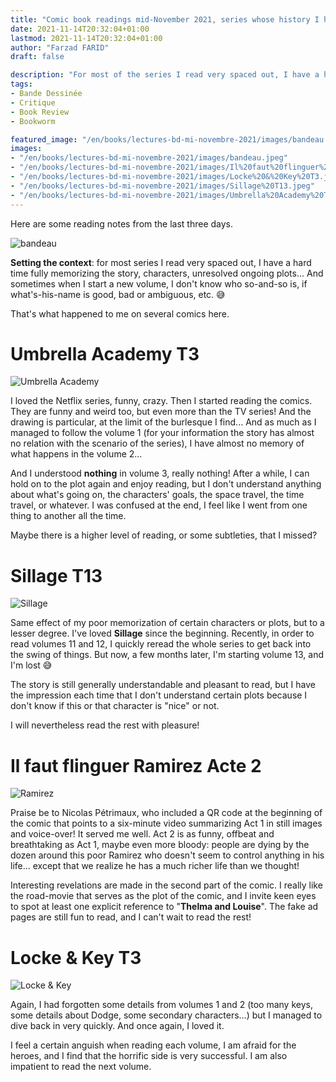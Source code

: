 ```yaml
---
title: "Comic book readings mid-November 2021, series whose history I have partially forgotten!"
date: 2021-11-14T20:32:04+01:00
lastmod: 2021-11-14T20:32:04+01:00
author: "Farzad FARID"
draft: false

description: "For most of the series I read very spaced out, I have a hard time fully memorizing the story, the characters, the unresolved ongoing plots... It has some consequences!"
tags:
- Bande Dessinée
- Critique
- Book Review
- Bookworm

featured_image: "/en/books/lectures-bd-mi-novembre-2021/images/bandeau.jpeg"
images:
- "/en/books/lectures-bd-mi-novembre-2021/images/bandeau.jpeg"
- "/en/books/lectures-bd-mi-novembre-2021/images/Il%20faut%20flinguer%20Ramirez%20Acte%202.jpeg"
- "/en/books/lectures-bd-mi-novembre-2021/images/Locke%20&%20Key%20T3.jpeg"
- "/en/books/lectures-bd-mi-novembre-2021/images/Sillage%20T13.jpeg"
- "/en/books/lectures-bd-mi-novembre-2021/images/Umbrella%20Academy%20T3.jpeg"
---
```


Here are some reading notes from the last three days.

![bandeau](images/bandeau.jpeg)

**Setting the context**: for most series I read very spaced out, I have a hard time fully memorizing the story, characters, unresolved ongoing plots... And sometimes when I start a new volume, I don't know who so-and-so is, if what's-his-name is good, bad or ambiguous, etc. 😅 

That's what happened to me on several comics here.

# Umbrella Academy T3

![Umbrella Academy](images/Umbrella%20Academy%20T3.jpeg)

I loved the Netflix series, funny, crazy. Then I started reading the comics. They are funny and weird too, but even more than the TV series! And the drawing is particular, at the limit of the burlesque I find... And as much as I managed to follow the volume 1 (for your information the story has almost no relation with the scenario of the series), I have almost no memory of what happens in the volume 2...

And I understood **nothing** in volume 3, really nothing! After a while, I can hold on to the plot again and enjoy reading, but I don't understand anything about what's going on, the characters' goals, the space travel, the time travel, or whatever. I was confused at the end, I feel like I went from one thing to another all the time.

Maybe there is a higher level of reading, or some subtleties, that I missed?

# Sillage T13

![Sillage](images/Sillage%20T13.jpeg)

Same effect of my poor memorization of certain characters or plots, but to a lesser degree. I've loved **Sillage** since the beginning. Recently, in order to read volumes 11 and 12, I quickly reread the whole series to get back into the swing of things. But now, a few months later, I'm starting volume 13, and I'm lost 😅

The story is still generally understandable and pleasant to read, but I have the impression each time that I don't understand certain plots because I don't know if this or that character is "nice" or not.

I will nevertheless read the rest with pleasure!

# Il faut flinguer Ramirez Acte 2

![Ramirez](images/Il%20faut%20flinguer%20Ramirez%20Acte%202.jpeg)

Praise be to Nicolas Pétrimaux, who included a QR code at the beginning of the comic that points to a six-minute video summarizing Act 1 in still images and voice-over! It served me well. Act 2 is as funny, offbeat and breathtaking as Act 1, maybe even more bloody: people are dying by the dozen around this poor Ramirez who doesn't seem to control anything in his life... except that we realize he has a much richer life than we thought!

Interesting revelations are made in the second part of the comic. I really like the road-movie that serves as the plot of the comic, and I invite keen eyes to spot at least one explicit reference to "**Thelma and Louise**". The fake ad pages are still fun to read, and I can't wait to read the rest!

# Locke & Key T3

![Locke & Key](images/Locke%20&%20Key%20T3.jpeg)

Again, I had forgotten some details from volumes 1 and 2 (too many keys, some details about Dodge, some secondary characters...) but I managed to dive back in very quickly. And once again, I loved it.

I feel a certain anguish when reading each volume, I am afraid for the heroes, and I find that the horrific side is very successful. I am also impatient to read the next volume.
